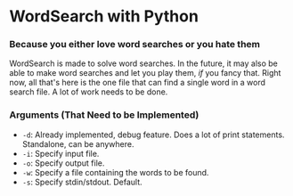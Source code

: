 # WordSearch with Python
### Because you either love word searches or you hate them

WordSearch is made to solve word searches. In the future, it may also be able to make word searches and let
you play them, _if_ you fancy that. Right now, all that's here is the one file that can find a single word in
a word search file. A lot of work needs to be done.

### Arguments (That Need to be Implemented)

- `-d`: Already implemented, debug feature. Does a lot of print statements. Standalone, can be anywhere.
- `-i`: Specify input file.
- `-o`: Specify output file.
- `-w`: Specify a file containing the words to be found.
- `-s`: Specify stdin/stdout. Default.
